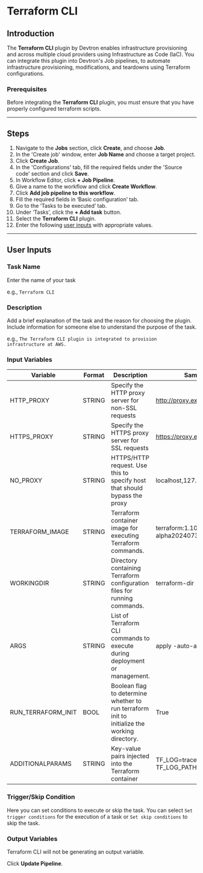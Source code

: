 # Terraform CLI

## Introduction

The **Terraform CLI** plugin by Devtron enables infrastructure provisioning and across multiple cloud providers using Infrastructure as Code (IaC). You can integrate this plugin into Devtron's Job pipelines, to automate infrastructure provisioning, modifications, and teardowns using Terraform configurations.

### Prerequisites

Before integrating the **Terraform CLI** plugin, you must ensure that you have properly configured terraform scripts.

***

## Steps

1. Navigate to the **Jobs** section, click **Create**, and choose **Job**.
2. In the 'Create job' window, enter **Job Name** and choose a target project.
3. Click **Create Job**.
4. In the 'Configurations' tab, fill the required fields under the 'Source code' section and click **Save**.
5. In Workflow Editor, click **+ Job Pipeline**.
6. Give a name to the workflow and click **Create Workflow**.
7. Click **Add job pipeline to this workflow**.
8. Fill the required fields in ‘Basic configuration’ tab.
9. Go to the ‘Tasks to be executed’ tab.
10. Under ‘Tasks’, click the **+ Add task** button.
11. Select the **Terraform CLI** plugin.
12. Enter the following [user inputs](terraform-cli.md#user-inputs) with appropriate values.

***

## User Inputs

### Task Name

Enter the name of your task

e.g., `Terraform CLI`

### Description

Add a brief explanation of the task and the reason for choosing the plugin. Include information for someone else to understand the purpose of the task.

e.g., `The Terraform CLI plugin is integrated to provision infrastructure at AWS.`

### Input Variables

| Variable             | Format | Description                                                                                  | Sample Value                                 |
| -------------------- | ------ | -------------------------------------------------------------------------------------------- | -------------------------------------------- |
| HTTP\_PROXY          | STRING | Specify the HTTP proxy server for non-SSL requests                                           | http://proxy.example.com:8080                |
| HTTPS\_PROXY         | STRING | Specify the HTTPS proxy server for SSL requests                                              | https://proxy.example.com:8080               |
| NO\_PROXY            | STRING | HTTPS/HTTP request. Use this to specify host that should bypass the proxy                    | localhost,127.0.0.1,.example.com             |
| TERRAFORM\_IMAGE     | STRING | Terraform container image for executing Terraform commands.                                  | terraform:1.10.0-alpha20240730               |
| WORKINGDIR           | STRING | Directory containing Terraform configuration files for running commands.                     | terraform-dir                                |
| ARGS                 | STRING | List of Terraform CLI commands to execute during deployment or management.                   | apply -auto-approve                          |
| RUN\_TERRAFORM\_INIT | BOOL   | Boolean flag to determine whether to run terraform init to initialize the working directory. | True                                         |
| ADDITIONALPARAMS     | STRING | Key-value pairs injected into the Terraform container                                        | TF\_LOG=trace, TF\_LOG\_PATH=./terraform.log |

### Trigger/Skip Condition

Here you can set conditions to execute or skip the task. You can select `Set trigger conditions` for the execution of a task or `Set skip conditions` to skip the task.

### Output Variables

Terraform CLI will not be generating an output variable.

Click **Update Pipeline**.

